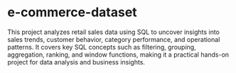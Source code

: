 # e-commerce-dataset
This project analyzes retail sales data using SQL to uncover insights into sales trends, customer behavior, category performance, and operational patterns. It covers key SQL concepts such as filtering, grouping, aggregation, ranking, and window functions, making it a practical hands-on project for data analysis and business insights.
